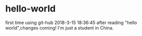# hello-world
first time using git-hub 2018-3-15 18:36:45
after reading "hello world",changes coming!
I'm just a student in China.

